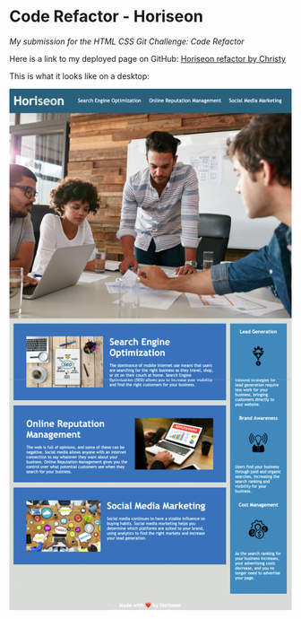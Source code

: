 # Code Refactor - Horiseon

*My submission for the HTML CSS Git Challenge: Code Refactor*

Here is a link to my deployed page on GitHub: [Horiseon refactor by Christy](https://cshepscorp.github.io/code-refactor/)

This is what it looks like on a desktop:

![Image of the refactored Horiseon website](Images/cs-code-refactor-screenshot.png)